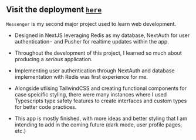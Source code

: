 ## Visit the deployment [`here`](https://messenger-pi-ten.vercel.app/login)

`Messenger` is my second major project used to learn web development. 

+ Designed in NextJS leveraging Redis as my database, NextAuth for user authentication⋅⋅
and Pusher for realtime updates within the app.

+ Throughout the development of this project, I learned so much about producing a *serious* application. 

+ Implementing user authentication through NextAuth and database implementation with Redis was first experience for me.

+ Alongside utlising TailwindCSS and creating functional components for case speicific styling, 
there were many instances where I used Typescripts type safety features
to create interfaces and custom types for better code practices.

+ This app is mostly finished, with more ideas and better styling that I am intending to add in the coming future (dark mode, user profile pages, etc.)

